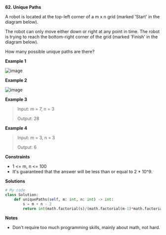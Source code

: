 **62. Unique Paths**

A robot is located at the top-left corner of a m x n grid (marked 'Start' in the diagram below).

The robot can only move either down or right at any point in time. The robot is trying to reach the bottom-right corner of the grid (marked 'Finish' in the diagram below).

How many possible unique paths are there?

**Example 1**

![image](https://user-images.githubusercontent.com/51500878/132935310-98b06336-f379-4b5d-a0f7-8533f1e8405d.png)

**Example 2**

![image](https://user-images.githubusercontent.com/51500878/132935315-5a5b767f-4c4c-4c98-b676-7d8ca5b3be94.png)

**Example 3**

> Input: m = 7, n = 3
> 
> Output: 28

**Example 4**

> Input: m = 3, n = 3
> 
> Output: 6

**Constraints**

- 1 <= m, n <= 100
- It's guaranteed that the answer will be less than or equal to 2 * 10^9.

**Solutions**

```python
# My code
class Solution:
    def uniquePaths(self, m: int, n: int) -> int:
        s = m + n - 2
        return int(math.factorial(s)/(math.factorial(m-1)*math.factorial(n-1)))
```

**Notes**

- Don't require too much programming skills, mainly about math, not hard.

